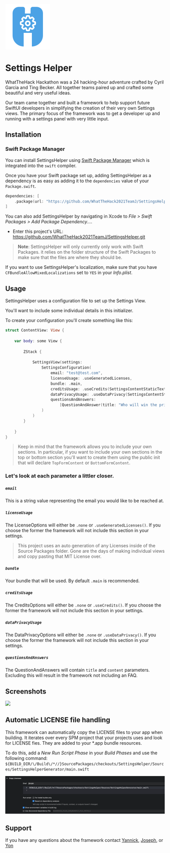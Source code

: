 ![settingsHelperLogo](./logo.png)
    
# Settings Helper

WhatTheHack Hackathon was a 24 hacking-hour adventure crafted by Cyril Garcia and Ting Becker. All together teams paired up and crafted some beautiful and very useful ideas.

Our team came together and built a framework to help support future SwiftUI developers in simplifying the creation of their very own Settings views. The primary focus of the framework was to get a developer up and running with a settings panel with very little input.


## Installation

### Swift Package Manager

You can install SettingsHelper using [Swift Package Manager](https://swift.org/package-manager/) which is integrated into the `swift` compiler.

Once you have your Swift package set up, adding SettingsHelper as a dependency is as easy as adding it to the `dependencies` value of your `Package.swift`.

```swift
dependencies: [
    .package(url: "https://github.com/WhatTheHack2021TeamJ/SettingsHelper.git", .branch:("main"))
]
```

You can also add SettingsHelper by navigating in Xcode to *File > Swift Packages > Add Package Dependency...*.
* Enter this project's URL: https://github.com/WhatTheHack2021TeamJ/SettingsHelper.git


> **Note**: SettingsHelper will only currently only work with Swift Packages. it relies on the folder structure of the Swift Packages to make sure that the files are where they should be.

If you want to use SettingsHelper's localization, make sure that you have `CFBundleAllowMixedLocalizations` set to `YES` in your *Info.plist*.

## Usage

SettingsHelper uses a configuration file to set up the Settings View.

You'll want to include some individual details in this initializer.

To create your configuration you'll create something like this:

```swift
struct ContentView: View {

    var body: some View {
    
        ZStack {
        
            SettingsView(settings:
                SettingsConfiguration(
                    email: "test@test.com",
                    licenseUsage: .useGeneratedLicenses,
                    bundle: .main,
                    creditsUsage: .useCredits(SettingsContentStaticText(content: "Thanks to everyone at WhatTheHack 2021 Hackathon 😊🎉")),
                    dataPrivacyUsage: .useDataPrivacy(SettingsContentStaticText(content: "We sell all your data.")),
                    questionsAndAnswers:
                        [QuestionAndAnswer(title: "Who will win the prizes?", content: "Good question. That will be the settings framework.")]
                )
            )
        }
        
    }
}
```

> Keep in mind that the framework allows you to include your own sections.
> In particular, if you want to include your own sections in the top or bottom section you'll want to create them using the public init that will declare `TopFormContent` or `BottomFormContent`.

### Let's look at each parameter a littler closer.

##### `email`

This is a string value representing the email you would like to be reached at.

##### `licenseUsage`

The LicenseOptions will either be `.none` or `.useGeneratedLicenses()`. If you choose the former the framework will not include this section in your settings.

> This project uses an auto generation of any Licenses inside of the Source Packages folder. Gone are the days of making individual views and copy pasting that MIT License over.

##### `bundle`

Your bundle that will be used. By default `.main` is recommended.

##### `creditsUsage`

The CreditsOptions will either be `.none` or `.useCredits()`. If you choose the former the framework will not include this section in your settings.

##### `dataPrivacyUsage`

The DataPrivacyOptions will either be `.none` or `.useDataPrivacy()`. If you choose the former the framework will not include this section in your settings.

##### `questionsAndAnswers`

The QuestionAndAnswers will contain `title` and `content` parameters. Excluding this will result in the framework not including an FAQ.

## Screenshots

<img src="https://user-images.githubusercontent.com/18172931/104855012-2a40c480-58d8-11eb-92b0-a5b706b8446e.png" height="400" />

## Automatic LICENSE file handling

This framework can automatically copy the LICENSE files to your app when building. It iterates over every SPM project that your projects uses and look for LICENSE fies. They are added to your *.app bundle resources.

To do this, add a *New Run Script Phase* in your *Build Phases* and use the following command: `${BUILD_DIR/\/Build\/*//}SourcePackages/checkouts/SettingsHelper/Sources/SettingsHelperGenerator/main.swift`

<img src="assets/SettingsHelper Copy Licenses Run Script.png" width="600">



## Support

If you have any questions about the framework contact [Yannick](https://github.com/yrave), [Joseph](https://github.com/javb99), or [Yon](https://github.com/Yonodactyl)
